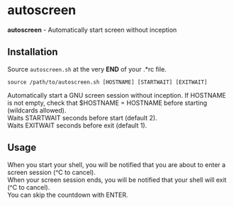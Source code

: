 # autoscreen

**autoscreen** - Automatically start screen without inception


## Installation

Source `autoscreen.sh` at the very **END** of your .\*rc file.

    source /path/to/autoscreen.sh [HOSTNAME] [STARTWAIT] [EXITWAIT]

Automatically start a GNU screen session without inception.
If HOSTNAME is not empty, check that $HOSTNAME = HOSTNAME before starting (wildcards allowed).  
Waits STARTWAIT seconds before start (default 2).   
Waits EXITWAIT seconds before exit (default 1).  

## Usage

When you start your shell, you will be notified that you are about to enter a screen session (^C to cancel).  
When your screen session ends, you will be notified that your shell will exit (^C to cancel).  
You can skip the countdown with ENTER.  

